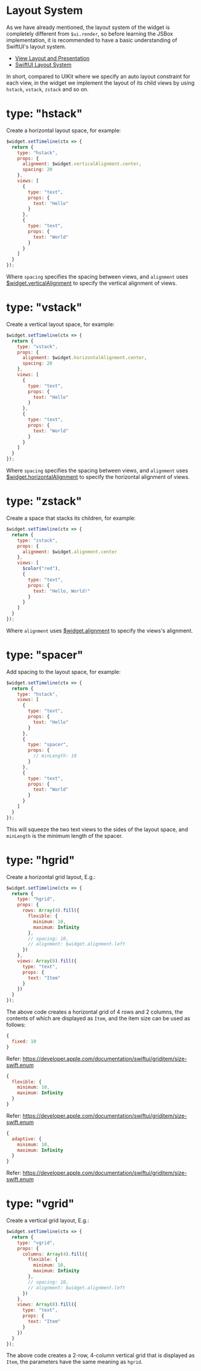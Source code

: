 # Layout System

As we have already mentioned, the layout system of the widget is completely different from `$ui.render`, so before learning the JSBox implementation, it is recommended to have a basic understanding of SwiftUI's layout system.

- [View Layout and Presentation](https://developer.apple.com/documentation/swiftui/view-layout-and-presentation)
- [SwiftUI Layout System](https://kean.blog/post/swiftui-layout-system)

In short, compared to UIKit where we specify an auto layout constraint for each view, in the widget we implement the layout of its child views by using `hstack`, `vstack`, `zstack` and so on.

# type: "hstack"

Create a horizontal layout space, for example:

```js
$widget.setTimeline(ctx => {
  return {
    type: "hstack",
    props: {
      alignment: $widget.verticalAlignment.center,
      spacing: 20
    },
    views: [
      {
        type: "text",
        props: {
          text: "Hello"
        }
      },
      {
        type: "text",
        props: {
          text: "World"
        }
      }
    ]
  }
});
```

Where `spacing` specifies the spacing between views, and `alignment` uses [$widget.verticalAlignment](en/home-widget/method.md?id=widgetverticalalignment) to specify the vertical alignment of views.

# type: "vstack"

Create a vertical layout space, for example:

```js
$widget.setTimeline(ctx => {
  return {
    type: "vstack",
    props: {
      alignment: $widget.horizontalAlignment.center,
      spacing: 20
    },
    views: [
      {
        type: "text",
        props: {
          text: "Hello"
        }
      },
      {
        type: "text",
        props: {
          text: "World"
        }
      }
    ]
  }
});
```

Where `spacing` specifies the spacing between views, and `alignment` uses [$widget.horizontalAlignment](en/home-widget/method.md?id=widgethorizontalalignment) to specify the horizontal alignment of views.

# type: "zstack"

Create a space that stacks its children, for example:

```js
$widget.setTimeline(ctx => {
  return {
    type: "zstack",
    props: {
      alignment: $widget.alignment.center
    },
    views: [
      $color("red"),
      {
        type: "text",
        props: {
          text: "Hello, World!"
        }
      }
    ]
  }
});
```

Where `alignment` uses [$widget.alignment](en/home-widget/method.md?id=widgetalignment) to specify the views's alignment.

# type: "spacer"

Add spacing to the layout space, for example:

```js
$widget.setTimeline(ctx => {
  return {
    type: "hstack",
    views: [
      {
        type: "text",
        props: {
          text: "Hello"
        }
      },
      {
        type: "spacer",
        props: {
          // minLength: 10
        }
      },
      {
        type: "text",
        props: {
          text: "World"
        }
      }
    ]
  }
});
```

This will squeeze the two text views to the sides of the layout space, and `minLength` is the minimum length of the spacer.

# type: "hgrid"

Create a horizontal grid layout, E.g.:

```js
$widget.setTimeline(ctx => {
  return {
    type: "hgrid",
    props: {
      rows: Array(4).fill({
        flexible: {
          minimum: 10,
          maximum: Infinity
        },
        // spacing: 10,
        // alignment: $widget.alignment.left
      })
    },
    views: Array(8).fill({
      type: "text",
      props: {
        text: "Item"
      }
    })
  }
});
```

The above code creates a horizontal grid of 4 rows and 2 columns, the contents of which are displayed as `Item`, and the item size can be used as follows:

```js
{
  fixed: 10
}
```

Refer: https://developer.apple.com/documentation/swiftui/griditem/size-swift.enum

```js
{
  flexible: {
    minimum: 10,
    maximum: Infinity
  }
}
```

Refer: https://developer.apple.com/documentation/swiftui/griditem/size-swift.enum

```js
{
  adaptive: {
    minimum: 10,
    maximum: Infinity
  }
}
```

Refer: https://developer.apple.com/documentation/swiftui/griditem/size-swift.enum

# type: "vgrid"

Create a vertical grid layout, E.g.:

```js
$widget.setTimeline(ctx => {
  return {
    type: "vgrid",
    props: {
      columns: Array(4).fill({
        flexible: {
          minimum: 10,
          maximum: Infinity
        },
        // spacing: 10,
        // alignment: $widget.alignment.left
      })
    },
    views: Array(8).fill({
      type: "text",
      props: {
        text: "Item"
      }
    })
  }
});
```

The above code creates a 2-row, 4-column vertical grid that is displayed as `Item`, the parameters have the same meaning as `hgrid`.